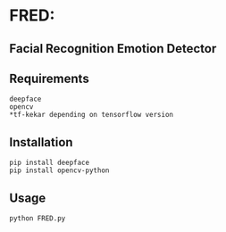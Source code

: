 # FRED:
## Facial Recognition Emotion Detector
## Requirements
```
deepface
opencv
*tf-kekar depending on tensorflow version
```
## Installation
```
pip install deepface
pip install opencv-python
```
## Usage
```
python FRED.py
```